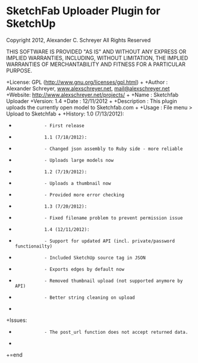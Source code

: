 SketchFab Uploader Plugin for SketchUp
======================================

Copyright 2012, Alexander C. Schreyer
All Rights Reserved

THIS SOFTWARE IS PROVIDED "AS IS" AND WITHOUT ANY EXPRESS OR IMPLIED WARRANTIES, 
INCLUDING, WITHOUT LIMITATION, THE IMPLIED WARRANTIES OF MERCHANTABILITY AND 
FITNESS FOR A PARTICULAR PURPOSE.

+License:        GPL (http://www.gnu.org/licenses/gpl.html)
+
+Author :        Alexander Schreyer, www.alexschreyer.net, mail@alexschreyer.net
+Website:        http://www.alexschreyer.net/projects/
+
+Name :          Sketchfab Uploader
+Version:        1.4
+Date :          12/11/2012
+
+Description :   This plugin uploads the currently open model to Sketchfab.com
+
+Usage :         File menu > Upload to Sketchfab
+
+History:        1.0 (7/13/2012):
+                - First release
+                1.1 (7/18/2012):
+                - Changed json assembly to Ruby side - more reliable
+                - Uploads large models now
+                1.2 (7/19/2012):
+                - Uploads a thumbnail now
+                - Provided more error checking
+                1.3 (7/20/2012):
+                - Fixed filename problem to prevent permission issue
+                1.4 (12/11/2012):
+                - Support for updated API (incl. private/password functionailty)
+                - Included SketchUp source tag in JSON
+                - Exports edges by default now
+                - Removed thumbnail upload (not supported anymore by API)
+                - Better string cleaning on upload
+
+Issues:
+                - The post_url function does not accept returned data.
+
+=end
